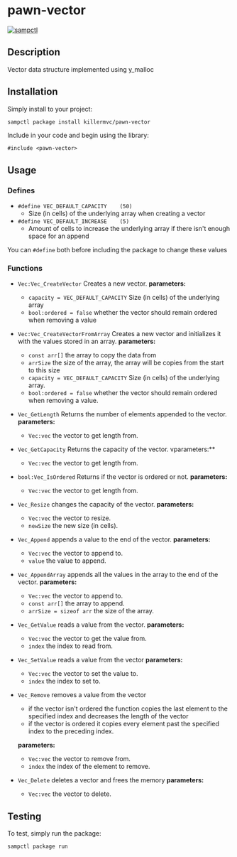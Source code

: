 # pawn-vector

[![sampctl](https://shields.southcla.ws/badge/sampctl-pawn--vector-2f2f2f.svg?style=for-the-badge)](https://github.com/killermvc/pawn-vector)

## Description

Vector data structure implemented using y_malloc

## Installation

Simply install to your project:

```bash
sampctl package install killermvc/pawn-vector
```

Include in your code and begin using the library:

```pawn
#include <pawn-vector>
```

## Usage

### Defines

* `#define VEC_DEFAULT_CAPACITY    (50)`
  * Size (in cells) of the underlying array when creating a vector
* `#define VEC_DEFAULT_INCREASE    (5)`
  * Amount of cells to increase the underlying array if there isn't enough space for an append

You can `#define` both before including the package to change these values


### Functions

* `Vec:Vec_CreateVector`
Creates a new vector.
  **parameters:**
  * `capacity = VEC_DEFAULT_CAPACITY`
    Size (in cells) of the underlying array
  * `bool:ordered = false`
    whether the vector should remain ordered when removing a value

* `Vec:Vec_CreateVectorFromArray`
Creates a new vector and initializes it with the values stored in an array.
  **parameters:**
  * `const arr[]`
    the array to copy the data from
  * `arrSize`
    the size of the array, the array will be copies from the start to this size
  * `capacity = VEC_DEFAULT_CAPACITY`
    Size (in cells) of the underlying array.
  * `bool:ordered = false`
    whether the vector should remain ordered when removing a value.

* `Vec_GetLength`
  Returns the number of elements appended to the vector.
  **parameters:**
  * `Vec:vec`
    the vector to get length from.

* `Vec_GetCapacity`
  Returns the capacity of the vector.
  vparameters:**
  * `Vec:vec`
    the vector to get length from.

* `bool:Vec_IsOrdered`
  Returns if the vector is ordered or not.
  **parameters:**
  * `Vec:vec`
    the vector to get length from.

* `Vec_Resize`
  changes the capacity of the vector.
  **parameters:**
  * `Vec:vec`
    the vector to resize.
  * `newSize`
    the new size (in cells).

* `Vec_Append`
  appends a value to the end of the vector.
  **parameters:**
  * `Vec:vec`
    the vector to append to.
  * `value`
    the value to append.

* `Vec_AppendArray`
  appends all the values in the array to the end of the vector.
  **parameters:**
  * `Vec:vec`
    the vector to append to.
  * `const arr[]`
    the array to append.
  * `arrSize = sizeof arr`
    the size of the array.

* `Vec_GetValue`
  reads a value from the vector.
  **parameters:**
  * `Vec:vec`
    the vector to get the value from.
  * `index`
    the index to read from.

* `Vec_SetValue`
  reads a value from the vector
  **parameters:**
  * `Vec:vec`
    the vector to set the value to.
  * `index`
    the index to set to.

* `Vec_Remove`
    removes a value from the vector
  * if the vector isn't ordered the function copies the last element to the specified index and decreases the length of the vector
  * if the vector is ordered it copies every element past the specified index to the preceding index.

  **parameters:**
  * `Vec:vec`
    the vector to remove from.
  * `index`
    the index of the element to remove.

* `Vec_Delete`
    deletes a vector and frees the memory
    **parameters:**
  * `Vec:vec`
    the vector to delete.

## Testing

To test, simply run the package:

```bash
sampctl package run
```
